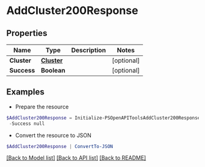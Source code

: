 # AddCluster200Response
## Properties

Name | Type | Description | Notes
------------ | ------------- | ------------- | -------------
**Cluster** | [**Cluster**](Cluster.md) |  | [optional] 
**Success** | **Boolean** |  | [optional] 

## Examples

- Prepare the resource
```powershell
$AddCluster200Response = Initialize-PSOpenAPIToolsAddCluster200Response  -Cluster null `
 -Success null
```

- Convert the resource to JSON
```powershell
$AddCluster200Response | ConvertTo-JSON
```

[[Back to Model list]](../README.md#documentation-for-models) [[Back to API list]](../README.md#documentation-for-api-endpoints) [[Back to README]](../README.md)

